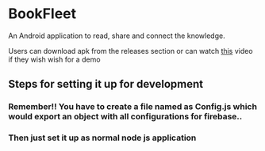 # BookFleet

An Android application to read, share and connect the knowledge.

Users can download apk from the releases section or can watch [this](https://www.youtube.com/watch?v=DPsoKat73Qc&t=75s) video if they wish wish for a demo

## Steps for setting it up for development
### Remember!! You have to create a file named as Config.js which would export an object with all configurations for firebase..
### Then just set it up as normal node js application

